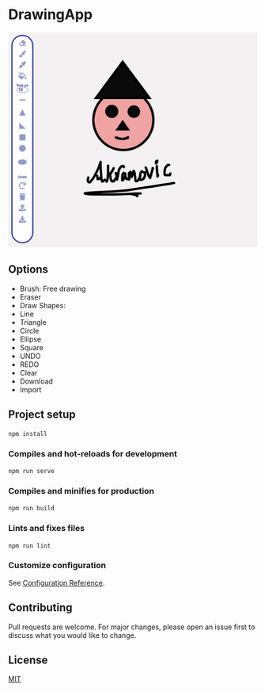 # DrawingApp

![](image.PNG)

## Options
* Brush: Free drawing
* Eraser
* Draw Shapes:
 * Line
 * Triangle
 * Circle
 * Ellipse
 * Square
* UNDO
* REDO
* Clear
* Download
* Import

## Project setup

```
npm install
```

### Compiles and hot-reloads for development

```
npm run serve
```

### Compiles and minifies for production

```
npm run build
```

### Lints and fixes files

```
npm run lint
```

### Customize configuration

See [Configuration Reference](https://cli.vuejs.org/config/).

## Contributing
Pull requests are welcome. For major changes, please open an issue first to discuss what you would like to change.

## License
[MIT](https://choosealicense.com/licenses/mit/)
